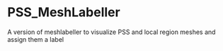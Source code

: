 # PSS_MeshLabeller
A version of meshlabeller to visualize PSS and local region meshes and assign them a label
